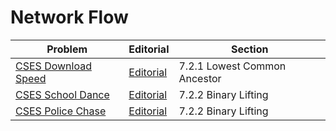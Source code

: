 # Network Flow

| Problem | Editorial | Section |
| ------- | --------- | ------- |
| [CSES Download Speed](https://cses.fi/problemset/task/1694) | [Editorial](https://cses.fi/paste/8de1b6b3094941a92f746c/) | 7.2.1 Lowest Common Ancestor |
| [CSES School Dance](https://cses.fi/problemset/task/1696) | [Editorial](https://cses.fi/paste/9b2462291c958abb37c72d/) | 7.2.2 Binary Lifting |
| [CSES Police Chase](https://cses.fi/problemset/task/1695) | [Editorial](https://usaco.guide/problems/cses-1695-police-chase/solution) | 7.2.2 Binary Lifting |
